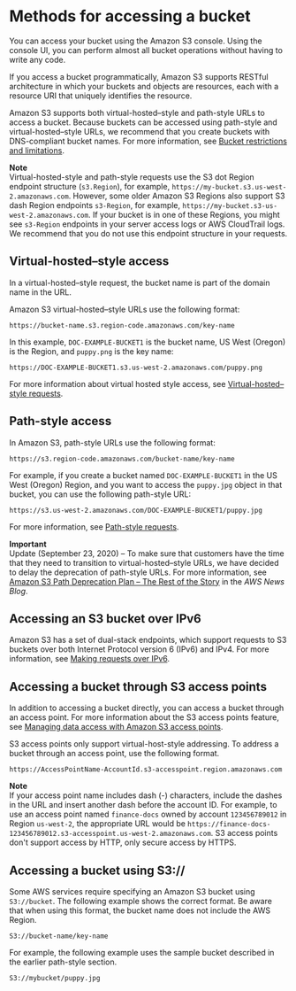 # Methods for accessing a bucket<a name="access-bucket-intro"></a>

You can access your bucket using the Amazon S3 console\. Using the console UI, you can perform almost all bucket operations without having to write any code\. 

If you access a bucket programmatically, Amazon S3 supports RESTful architecture in which your buckets and objects are resources, each with a resource URI that uniquely identifies the resource\. 

Amazon S3 supports both virtual\-hosted–style and path\-style URLs to access a bucket\. Because buckets can be accessed using path\-style and virtual\-hosted–style URLs, we recommend that you create buckets with DNS\-compliant bucket names\. For more information, see [Bucket restrictions and limitations](BucketRestrictions.md)\.

**Note**  
Virtual\-hosted\-style and path\-style requests use the S3 dot Region endpoint structure \(`s3.Region`\), for example, `https://my-bucket.s3.us-west-2.amazonaws.com`\. However, some older Amazon S3 Regions also support S3 dash Region endpoints `s3-Region`, for example, `https://my-bucket.s3-us-west-2.amazonaws.com`\. If your bucket is in one of these Regions, you might see `s3-Region` endpoints in your server access logs or AWS CloudTrail logs\. We recommend that you do not use this endpoint structure in your requests\. 

## Virtual\-hosted–style access<a name="virtual-host-style-url-ex"></a>

In a virtual\-hosted–style request, the bucket name is part of the domain name in the URL\.

Amazon S3 virtual\-hosted–style URLs use the following format:

```
https://bucket-name.s3.region-code.amazonaws.com/key-name
```

In this example, `DOC-EXAMPLE-BUCKET1` is the bucket name, US West \(Oregon\) is the Region, and `puppy.png` is the key name:

```
https://DOC-EXAMPLE-BUCKET1.s3.us-west-2.amazonaws.com/puppy.png
```

For more information about virtual hosted style access, see [Virtual\-hosted–style requests](VirtualHosting.md#virtual-hosted-style-access)\.

## Path\-style access<a name="path-style-url-ex"></a>

In Amazon S3, path\-style URLs use the following format:

```
https://s3.region-code.amazonaws.com/bucket-name/key-name
```

For example, if you create a bucket named `DOC-EXAMPLE-BUCKET1` in the US West \(Oregon\) Region, and you want to access the `puppy.jpg` object in that bucket, you can use the following path\-style URL:

```
https://s3.us-west-2.amazonaws.com/DOC-EXAMPLE-BUCKET1/puppy.jpg
```

 For more information, see [Path\-style requests](VirtualHosting.md#path-style-access)\.

**Important**  
Update \(September 23, 2020\) – To make sure that customers have the time that they need to transition to virtual\-hosted–style URLs, we have decided to delay the deprecation of path\-style URLs\. For more information, see [Amazon S3 Path Deprecation Plan – The Rest of the Story](https://aws.amazon.com/blogs/aws/amazon-s3-path-deprecation-plan-the-rest-of-the-story/) in the *AWS News Blog*\.

## Accessing an S3 bucket over IPv6<a name="accessing-bucket-s3-ipv6"></a>

Amazon S3 has a set of dual\-stack endpoints, which support requests to S3 buckets over both Internet Protocol version 6 \(IPv6\) and IPv4\. For more information, see [Making requests over IPv6](ipv6-access.md)\.

## Accessing a bucket through S3 access points<a name="accessing-bucket-through-s3-access-point"></a>

In addition to accessing a bucket directly, you can access a bucket through an access point\. For more information about the S3 access points feature, see [Managing data access with Amazon S3 access points](access-points.md)\.

S3 access points only support virtual\-host\-style addressing\. To address a bucket through an access point, use the following format\.

```
https://AccessPointName-AccountId.s3-accesspoint.region.amazonaws.com
```

**Note**  
If your access point name includes dash \(\-\) characters, include the dashes in the URL and insert another dash before the account ID\. For example, to use an access point named `finance-docs` owned by account `123456789012` in Region `us-west-2`, the appropriate URL would be `https://finance-docs-123456789012.s3-accesspoint.us-west-2.amazonaws.com`\.
S3 access points don't support access by HTTP, only secure access by HTTPS\.

## Accessing a bucket using S3://<a name="accessing-a-bucket-using-S3-format"></a>

Some AWS services require specifying an Amazon S3 bucket using `S3://bucket`\. The following example shows the correct format\. Be aware that when using this format, the bucket name does not include the AWS Region\.

```
S3://bucket-name/key-name
```

For example, the following example uses the sample bucket described in the earlier path\-style section\.

```
S3://mybucket/puppy.jpg
```
